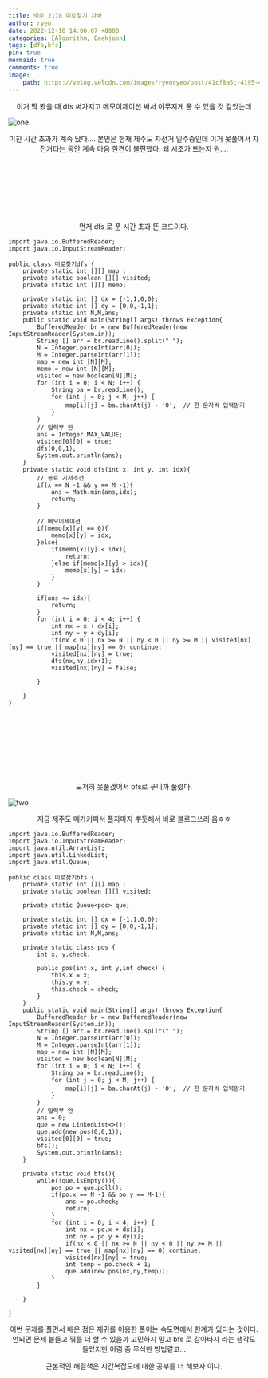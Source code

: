 ```yaml
---
title: 백준 2178 미로찾기 자바
author: ryeo
date: 2022-12-10 14:00:07 +0800
categories: [Algorithm, Baekjoon]
tags: [dfs,bfs]
pin: true
mermaid: true
comments: true
image:
    path: https://velog.velcdn.com/images/ryeoryeo/post/41cf8a5c-4195-47db-8972-de991a426346/image.png
---
```

<center>
이거 딱 봤을 때 dfs 써가지고 메모이제이션 써서 야무지게 풀 수 있을 것 같았는데 
</center>

![one](https://velog.velcdn.com/images/ryeoryeo/post/14cd7403-0eb2-4c6c-a56c-8f5b304d1e10/image.png)

<center>
미친 시간 초과가 계속 났다.... 본인은 현재 제주도 자전거 일주중인데 이거 못풀어서 자전거타는 동안 계속 마음 한켠이 불편했다.
왜 시초가 뜨는지 원....
</center>

<br>
<br>
<br>
<br>
<br>
<br>
<br>
<br>

<center>
먼저 dfs 로 푼 시간 초과 뜬 코드이다.
</center>

```
import java.io.BufferedReader;
import java.io.InputStreamReader;

public class 미로찾기dfs {
    private static int [][] map ;
    private static boolean [][] visited;
    private static int [][] memo;

    private static int [] dx = {-1,1,0,0};
    private static int [] dy = {0,0,-1,1};
    private static int N,M,ans;
    public static void main(String[] args) throws Exception{
        BufferedReader br = new BufferedReader(new InputStreamReader(System.in));
        String [] arr = br.readLine().split(" ");
        N = Integer.parseInt(arr[0]);
        M = Integer.parseInt(arr[1]);
        map = new int [N][M];
        memo = new int [N][M];
        visited = new boolean[N][M];
        for (int i = 0; i < N; i++) {
            String ba = br.readLine();
            for (int j = 0; j < M; j++) {
                map[i][j] = ba.charAt(j) - '0';  // 한 문자씩 입력받기
            }
        }
        // 입력부 완
        ans = Integer.MAX_VALUE;
        visited[0][0] = true;
        dfs(0,0,1);
        System.out.println(ans);
    }
    private static void dfs(int x, int y, int idx){
        // 종료 기저조건
        if(x == N -1 && y == M -1){
            ans = Math.min(ans,idx);
            return;
        }

        // 메모이제이션
        if(memo[x][y] == 0){
            memo[x][y] = idx;
        }else{
            if(memo[x][y] < idx){
                return;
            }else if(memo[x][y] > idx){
                memo[x][y] = idx;
            }
        }

        if(ans <= idx){
            return;
        }
        for (int i = 0; i < 4; i++) {
            int nx = x + dx[i];
            int ny = y + dy[i];
            if(nx < 0 || nx >= N || ny < 0 || ny >= M || visited[nx][ny] == true || map[nx][ny] == 0) continue;
            visited[nx][ny] = true;
            dfs(nx,ny,idx+1);
            visited[nx][ny] = false;

        }

    }
}
```

<br>
<br>
<br>
<br>
<br>
<br>
<br>
<br>

<center>
도저히 못풀겠어서 bfs로 푸니까 풀렸다.
</center>

![two](https://velog.velcdn.com/images/ryeoryeo/post/570b15e4-360c-42d1-801f-2b2ce4d64e13/image.png)

<center>
지금 제주도 메가커피서 풀자마자 뿌듯해서 바로 블로그쓰러 옴ㅎㅎ
</center>

```
import java.io.BufferedReader;
import java.io.InputStreamReader;
import java.util.ArrayList;
import java.util.LinkedList;
import java.util.Queue;

public class 미로찾기bfs {
    private static int [][] map ;
    private static boolean [][] visited;

    private static Queue<pos> que;

    private static int [] dx = {-1,1,0,0};
    private static int [] dy = {0,0,-1,1};
    private static int N,M,ans;

    private static class pos {
        int x, y,check;

        public pos(int x, int y,int check) {
            this.x = x;
            this.y = y;
            this.check = check;
        }
    }
    public static void main(String[] args) throws Exception{
        BufferedReader br = new BufferedReader(new InputStreamReader(System.in));
        String [] arr = br.readLine().split(" ");
        N = Integer.parseInt(arr[0]);
        M = Integer.parseInt(arr[1]);
        map = new int [N][M];
        visited = new boolean[N][M];
        for (int i = 0; i < N; i++) {
            String ba = br.readLine();
            for (int j = 0; j < M; j++) {
                map[i][j] = ba.charAt(j) - '0';  // 한 문자씩 입력받기
            }
        }
        // 입력부 완
        ans = 0;
        que = new LinkedList<>();
        que.add(new pos(0,0,1));
        visited[0][0] = true;
        bfs();
        System.out.println(ans);
    }

    private static void bfs(){
        while(!que.isEmpty()){
            pos po = que.poll();
            if(po.x == N -1 && po.y == M-1){
                ans = po.check;
                return;
            }
            for (int i = 0; i < 4; i++) {
                int nx = po.x + dx[i];
                int ny = po.y + dy[i];
                if(nx < 0 || nx >= N || ny < 0 || ny >= M || visited[nx][ny] == true || map[nx][ny] == 0) continue;
                visited[nx][ny] = true;
                int temp = po.check + 1;
                que.add(new pos(nx,ny,temp));
            }
        }

    }

}
```

<center>
이번 문제를 풀면서 배운 점은 재귀를 이용한 풀이는 속도면에서 한계가 있다는 것이다. 안되면 문제 붙들고 뭐를 더 할 수 있을까 고민하지 말고 bfs 로 갈아타자 라는 생각도 들었지만 이럼 좀 무식한 방법같고...

근본적인 해결책은 시간복잡도에 대한 공부를 더 해보자 이다.

</center>